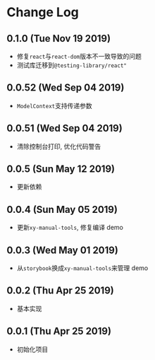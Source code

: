 # Change Log

## 0.1.0 (Tue Nov 19 2019)

-   修复`react`与`react-dom`版本不一致导致的问题
-   测试库迁移到`@testing-library/react"`

## 0.0.52 (Wed Sep 04 2019)

-   `ModelContext`支持传递参数

## 0.0.51 (Wed Sep 04 2019)

-   清除控制台打印, 优化代码警告

## 0.0.5 (Sun May 12 2019)

-   更新依赖

## 0.0.4 (Sun May 05 2019)

-   更新`xy-manual-tools`, 修复编译 demo

## 0.0.3 (Wed May 01 2019)

-   从`storybook`换成`xy-manual-tools`来管理 demo

## 0.0.2 (Thu Apr 25 2019)

-   基本实现

## 0.0.1 (Thu Apr 25 2019)

-   初始化项目
